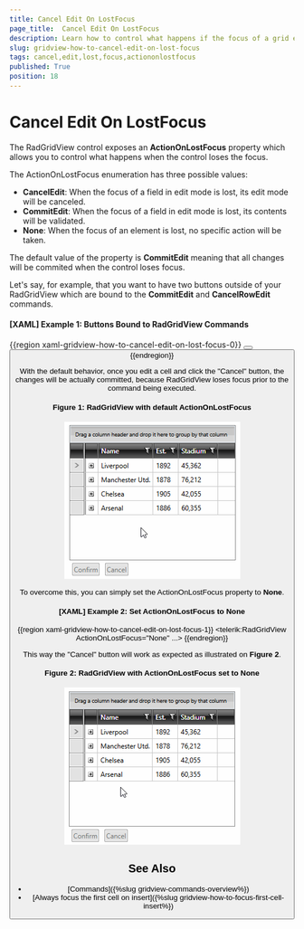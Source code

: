 ```yaml
---
title: Cancel Edit On LostFocus
page_title:  Cancel Edit On LostFocus
description: Learn how to control what happens if the focus of a grid element is lost when working with RadGridView - Telerik's {{ site.framework_name }} DataGrid.
slug: gridview-how-to-cancel-edit-on-lost-focus
tags: cancel,edit,lost,focus,actiononlostfocus
published: True
position: 18
---
```


# Cancel Edit On LostFocus

The RadGridView control exposes an **ActionOnLostFocus** property which allows you to control what happens when the control loses the focus.

The ActionOnLostFocus enumeration has three possible values:

* **CancelEdit**: When the focus of a field in edit mode is lost, its edit mode will be canceled.
* **CommitEdit**: When the focus of a field in edit mode is lost, its contents will be validated.
* **None**: When the focus of an element is lost, no specific action will be taken.

The default value of the property is **CommitEdit** meaning that all changes will be commited when the control loses focus.

Let's say, for example, that you want to have two buttons outside of your RadGridView which are bound to the **CommitEdit** and **CancelRowEdit** commands.

#### __[XAML] Example 1: Buttons Bound to RadGridView Commands__

{{region xaml-gridview-how-to-cancel-edit-on-lost-focus-0}}
    <Button Content="Confirm" 
            Command="telerik:RadGridViewCommands.CommitEdit"
            CommandTarget="{Binding ElementName=GridView}"/>
	<Button Content="Cancel" 
            Command="telerik:RadGridViewCommands.CancelRowEdit"
            CommandTarget="{Binding ElementName=GridView}"/>
{{endregion}}

With the default behavior, once you edit a cell and click the "Cancel" button, the changes will be actually committed, because RadGridView loses focus prior to the command being executed.

#### __Figure 1: RadGridView with default ActionOnLostFocus__
![Telerik {{ site.framework_name }} DataGrid action-on-lost-focus-commitedit](images/action-on-lost-focus-commitedit.GIF)	

To overcome this, you can simply set the ActionOnLostFocus property to **None**.

#### __[XAML] Example 2: Set ActionOnLostFocus to None__

{{region xaml-gridview-how-to-cancel-edit-on-lost-focus-1}}
    <telerik:RadGridView ActionOnLostFocus="None" ...>
{{endregion}}

This way the "Cancel" button will work as expected as illustrated on **Figure 2**.

#### __Figure 2: RadGridView with ActionOnLostFocus set to None__
![Telerik {{ site.framework_name }} DataGrid action-on-lost-focus-none](images/action-on-lost-focus-none.GIF)

## See Also

* [Commands]({%slug gridview-commands-overview%})
* [Always focus the first cell on insert]({%slug gridview-how-to-focus-first-cell-insert%})
